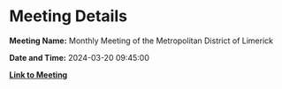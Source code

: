 # Meeting Details

**Meeting Name:** Monthly Meeting of the Metropolitan District of Limerick

**Date and Time:** 2024-03-20 09:45:00

**[Link to Meeting](https://www.limerick.ie/council/whats-on/monthly-meeting-of-the-metropolitan-district-of-limerick-13)**
